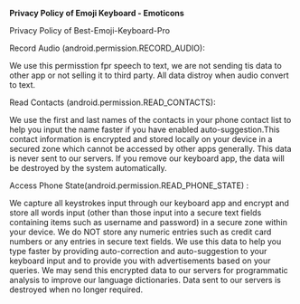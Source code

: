 <b>Privacy Policy of Emoji Keyboard - Emoticons</b>

Privacy Policy of Best-Emoji-Keyboard-Pro

Record Audio (android.permission.RECORD_AUDIO):

We use this permisstion fpr speech to text, we are not sending tis data to other app or not selling it to third party. All data distroy when audio convert to text.

Read Contacts (android.permission.READ_CONTACTS):

We use the first and last names of the contacts in your phone contact list to help you input the name faster if you have enabled auto-suggestion.This contact information is encrypted and stored locally on your device in a secured zone which cannot be accessed by other apps generally. This data is never sent to our servers. If you remove our keyboard app, the data will be destroyed by the system automatically.

Access Phone State(android.permission.READ_PHONE_STATE) :

We capture all keystrokes input through our keyboard app and encrypt and store all words input (other than those input into a secure text fields containing items such as username and password) in a secure zone within your device. We do NOT store any numeric entries such as credit card numbers or any entries in secure text fields. We use this data to help you type faster by providing auto-correction and auto-suggestion to your keyboard input and to provide you with advertisements based on your queries. We may send this encrypted data to our servers for programmatic analysis to improve our language dictionaries. Data sent to our servers is destroyed when no longer required.
